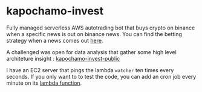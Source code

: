 # kapochamo-invest

Fully managed serverless AWS autotrading bot that buys crypto on binance when a specific news is out on binance news.
You can find the betting strategy when a news comes out [here](https://github.com/Edweis/kapochamo-invest/blob/master/trading/src/functions/extractors/simplifiedExtractors.ts#L3).

A challenged was open for data analysis that gather some high level architeture insight : [kapochamo-invest-public](https://github.com/Edweis/kapochamo-invest/tree/master/trading/src/docs/public)

I have an EC2 server that pings the lambda `watcher` ten times every seconds. If you only want to to test the code, you can add an cron job every minute on its [lambda function](https://github.com/Edweis/kapochamo-invest/blob/master/trading/serverless.yml#L94).
